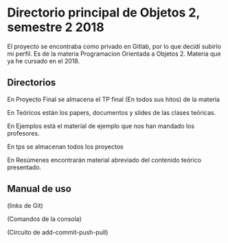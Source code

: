 # Directorio principal de Objetos 2, semestre 2 2018
El proyecto se encontraba como privado en Gitlab, por lo que decidí subirlo  mi perfil.
Es de la materia Programacion Orientada a Objetos 2.
Materia que ya he cursado en el 2018.

## Directorios

En Proyecto Final se almacena el TP final (En todos sus hitos) de la materia

En Teóricos están los papers, documentos y slides de las clases teóricas.

En Ejemplos está el material de ejemplo que nos han mandado los profesores.

En tps se almacenan todos los proyectos

En Resúmenes encontrarán material abreviado del contenido teórico presentado.

## Manual de uso

(links de Git)

(Comandos de la consola)

(Circuito de add-commit-push-pull)
